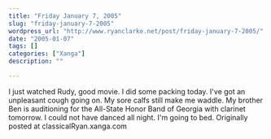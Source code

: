 ```yaml
---
title: "Friday January 7, 2005"
slug: "friday-january-7-2005"
wordpress_url: "http://www.ryanclarke.net/post/friday-january-7-2005/"
date: "2005-01-07"
tags: []
categories: ["Xanga"]
description: ""

---
```


I just watched Rudy, good movie.
 I did some packing today.
 I've got an unpleasant cough going on.
 My sore calfs still make me waddle.
 My brother Ben is auditioning for the All-State Honor Band of Georgia with clarinet tomorrow.
 I could not have danced all night.
 I'm going to bed.
Originally posted at classicalRyan.xanga.com
